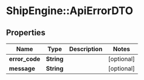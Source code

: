 # ShipEngine::ApiErrorDTO

## Properties
Name | Type | Description | Notes
------------ | ------------- | ------------- | -------------
**error_code** | **String** |  | [optional] 
**message** | **String** |  | [optional] 


